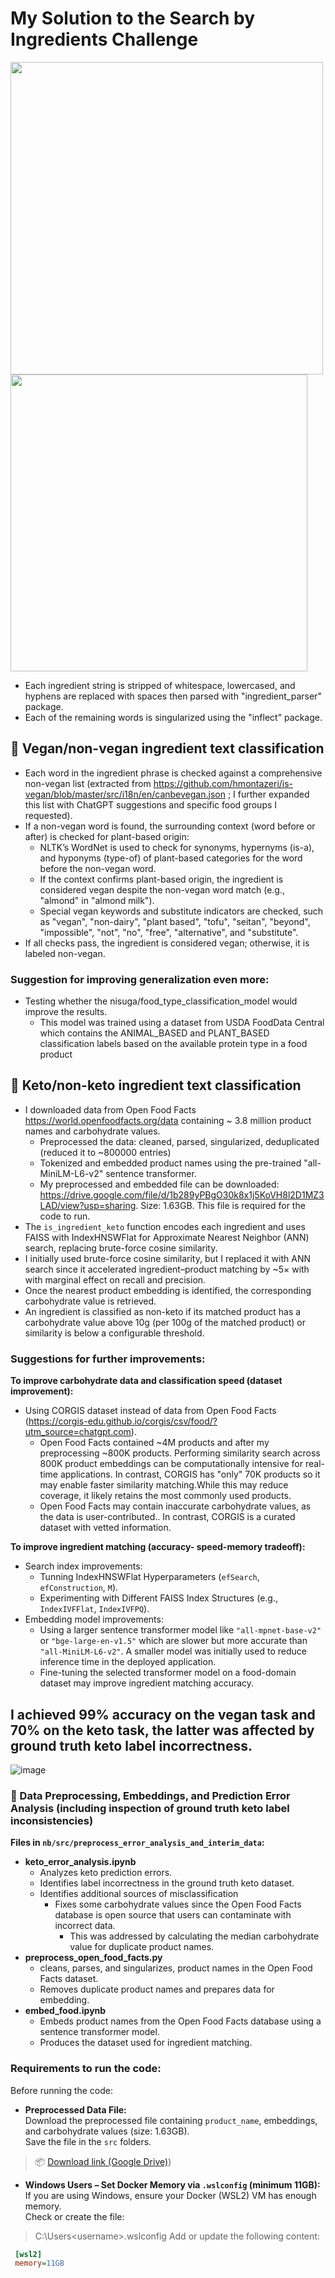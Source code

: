 # My Solution to the Search by Ingredients Challenge

<p float="left">
  <img src="https://github.com/user-attachments/assets/42073ccf-9f8a-4fe1-8e8c-41f6fb51b868" width="500" />
  <img src="https://github.com/user-attachments/assets/d6e87ca4-c4f1-4fed-95df-24df71a4005f" width="475" />
</p>

- Each ingredient string is stripped of whitespace, lowercased, and hyphens are replaced with spaces then parsed with "ingredient_parser" package.
- Each of the remaining words is singularized using the "inflect" package.

## 🥦 Vegan/non-vegan ingredient text classification

- Each word in the ingredient phrase is checked against a comprehensive non-vegan list (extracted from https://github.com/hmontazeri/is-vegan/blob/master/src/i18n/en/canbevegan.json ; I further expanded this list with ChatGPT suggestions and specific food groups I requested).
- If a non-vegan word is found, the surrounding context (word before or after) is checked for plant-based origin:
  - NLTK’s WordNet is used to check for synonyms, hypernyms (is-a), and hyponyms (type-of) of plant-based categories for the word before the non-vegan word.
  - If the context confirms plant-based origin, the ingredient is considered vegan despite the non-vegan word match (e.g., "almond" in "almond milk").
  - Special vegan keywords and substitute indicators are checked, such as "vegan", "non-dairy", "plant based", "tofu", "seitan", "beyond", "impossible", "not", "no", "free", "alternative", and "substitute".
- If all checks pass, the ingredient is considered vegan; otherwise, it is labeled non-vegan.
  
### Suggestion for improving generalization even more:
- Testing whether the nisuga/food_type_classification_model would improve the results.
  - This model was trained using a dataset from USDA FoodData Central which contains the ANIMAL_BASED and PLANT_BASED classification labels based on the available protein type in a food product

## 🥑 Keto/non-keto ingredient text classification

- I downloaded data from Open Food Facts https://world.openfoodfacts.org/data containing ~ 3.8 million product names and carbohydrate values.
    - Preprocessed the data: cleaned, parsed, singularized, deduplicated (reduced it to ~800000 entries)
    - Tokenized and embedded product names using the pre-trained "all-MiniLM-L6-v2" sentence transformer.
    - My preprocessed and embedded file can be downloaded: https://drive.google.com/file/d/1b289yPBgO30k8x1j5KoVH8l2D1MZ3LAD/view?usp=sharing. Size: 1.63GB. This file is required for the code to run.  
- The `is_ingredient_keto` function encodes each ingredient and uses FAISS with IndexHNSWFlat for Approximate Nearest Neighbor (ANN) search, replacing brute-force cosine similarity.
- I initially used brute-force cosine similarity, but I replaced it with ANN search since it accelerated ingredient–product matching by ~5× with with marginal effect on recall and precision.
- Once the nearest product embedding is identified, the corresponding carbohydrate value is retrieved.
- An ingredient is classified as non-keto if its matched product has a carbohydrate value above 10g (per 100g of the matched product) or similarity is below a configurable threshold.

### Suggestions for further improvements:
**To improve carbohydrate data and classification speed (dataset improvement):**
- Using CORGIS dataset instead of data from Open Food Facts (https://corgis-edu.github.io/corgis/csv/food/?utm_source=chatgpt.com).
  - Open Food Facts contained ~4M products and after my preprocessing ~800K products. Performing similarity search across 800K product embeddings can be computationally intensive for real-time applications. In contrast, CORGIS has "only" 70K products so it may enable faster similarity matching.While this may reduce coverage, it likely retains the most commonly used products.
  - Open Food Facts may contain inaccurate carbohydrate values, as the data is user-contributed.. In contrast, CORGIS is a curated dataset with vetted information.

**To improve ingredient matching (accuracy- speed-memory tradeoff):**
- Search index improvements:
  - Tunning IndexHNSWFlat Hyperparameters (`efSearch`, `efConstruction`, `M`).
  - Experimenting with Different FAISS Index Structures (e.g., `IndexIVFFlat`, `IndexIVFPQ`).
- Embedding model improvements:
  - Using a larger sentence transformer model like `"all-mpnet-base-v2"` or `"bge-large-en-v1.5"` which are slower but more accurate than `"all-MiniLM-L6-v2"`. A smaller model was initially used to reduce inference time in the deployed application.
  - Fine-tuning the selected transformer model on a food-domain dataset may improve ingredient matching accuracy.

## I achieved 99% accuracy on the vegan task and 70% on the keto task, the latter was affected by ground truth keto label incorrectness.

![image](https://github.com/user-attachments/assets/55c20d0a-ef7f-4f53-8084-2057b899f8c3)


### 📁 Data Preprocessing, Embeddings, and Prediction Error Analysis (including inspection of **ground truth keto label inconsistencies**)

**Files in `nb/src/preprocess_error_analysis_and_interim_data`:**
- **keto_error_analysis.ipynb**
  - Analyzes keto prediction errors.
  - Identifies label incorrectness in the ground truth keto dataset.
  - Identifies additional sources of misclassification
    - Fixes some carbohydrate values since the Open Food Facts database is open source that users can contaminate with incorrect data.
      - This was addressed by calculating the median carbohydrate value for duplicate product names.  
- **preprocess_open_food_facts.py**
  - cleans, parses, and singularizes, product names in the Open Food Facts dataset.
  - Removes duplicate product names and prepares data for embedding.
- **embed_food.ipynb**
  - Embeds product names from the Open Food Facts database using a sentence transformer model.
  - Produces the dataset used for ingredient matching.

### Requirements to run the code: 
Before running the code:
  - **Preprocessed Data File:**  
   Download the preprocessed file containing `product_name`, embeddings, and carbohydrate values (size: 1.63GB).  
   Save the file in the `src` folders.  
   > 📦 [Download link (Google Drive)](https://drive.google.com/file/d/1b289yPBgO30k8x1j5KoVH8l2D1MZ3LAD/view?usp=sharing))

  - **Windows Users – Set Docker Memory via `.wslconfig` (minimum 11GB):**  
   If you are using Windows, ensure your Docker (WSL2) VM has enough memory.  
   Check or create the file:
   > C:\Users\<username>\.wslconfig
   Add or update the following content:
   ```ini
    [wsl2]
    memory=11GB


